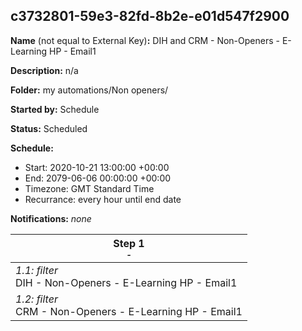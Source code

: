 ## c3732801-59e3-82fd-8b2e-e01d547f2900

**Name** (not equal to External Key)**:** DIH and CRM - Non-Openers - E-Learning HP - Email1

**Description:** n/a

**Folder:** my automations/Non openers/

**Started by:** Schedule

**Status:** Scheduled

**Schedule:**

* Start: 2020-10-21 13:00:00 +00:00
* End: 2079-06-06 00:00:00 +00:00
* Timezone: GMT Standard Time
* Recurrance: every hour until end date

**Notifications:** _none_


| Step 1<br>_<small>-</small>_ |
| --- |
| _1.1: filter_<br>DIH - Non-Openers - E-Learning HP - Email1 |
| _1.2: filter_<br>CRM - Non-Openers - E-Learning HP - Email1 |
